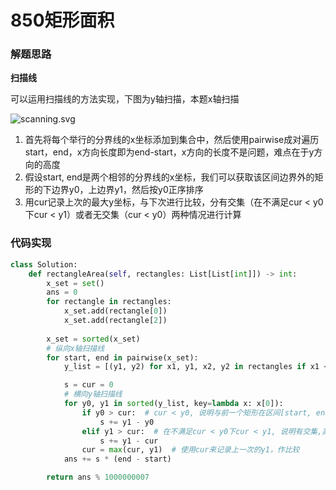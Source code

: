 # 850矩形面积

### 解题思路

**扫描线**

可以运用扫描线的方法实现，下图为y轴扫描，本题x轴扫描

![scanning.svg](https://pic.leetcode-cn.com/1663294002-IWgpYx-scanning.svg)

1. 首先将每个举行的分界线的x坐标添加到集合中，然后使用pairwise成对遍历start，end，x方向长度即为end-start，x方向的长度不是问题，难点在于y方向的高度
2. 假设start, end是两个相邻的分界线的x坐标，我们可以获取该区间边界外的矩形的下边界y0，上边界y1，然后按y0正序排序
3. 用cur记录上次的最大y坐标，与下次进行比较，分有交集（在不满足cur < y0下cur < y1）或者无交集（cur < y0）两种情况进行计算

### 代码实现

```python
class Solution:
    def rectangleArea(self, rectangles: List[List[int]]) -> int:
        x_set = set()
        ans = 0
        for rectangle in rectangles:
            x_set.add(rectangle[0])
            x_set.add(rectangle[2])
        
        x_set = sorted(x_set)
        # 纵向x轴扫描线
        for start, end in pairwise(x_set):
            y_list = [(y1, y2) for x1, y1, x2, y2 in rectangles if x1 <= start and x2 >= end]

            s = cur = 0
            # 横向y轴扫描线
            for y0, y1 in sorted(y_list, key=lambda x: x[0]):
                if y0 > cur:  # cur < y0, 说明与前一个矩形在区间[start, end]无交集, 高度加y1 - y0
                    s += y1 - y0
                elif y1 > cur:  # 在不满足cur < y0下cur < y1, 说明有交集,高度加y1-cur
                    s += y1 - cur
                cur = max(cur, y1)  # 使用cur来记录上一次的y1，作比较
            ans += s * (end - start)

        return ans % 1000000007

```
